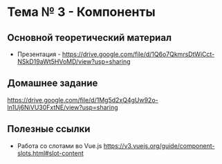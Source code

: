 # Тема № 3 - Компоненты


## Основной теоретический материал	

- Презентация - https://drive.google.com/file/d/1Q6o7QkmrsDtWiCct-NSkD19aWt5HVoMD/view?usp=sharing


## Домашнее задание

https://drive.google.com/file/d/1Mg5d2xQ4gUw92o-ln1Uj6NiVU30FxtNE/view?usp=sharing


## Полезные ссылки

- Работа со слотами во Vue.js https://v3.vuejs.org/guide/component-slots.html#slot-content
